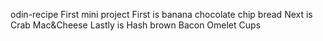 odin-recipe
First mini project
First is banana chocolate chip bread
Next is Crab Mac&Cheese
Lastly is Hash brown Bacon Omelet Cups